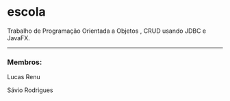 # escola
Trabalho de Programação Orientada a Objetos , CRUD usando JDBC e JavaFX.

---

### Membros:
Lucas Renu

Sávio Rodrigues